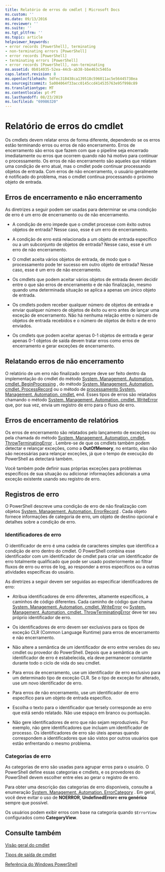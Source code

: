 ```yaml
---
title: Relatório de erros do cmdlet | Microsoft Docs
ms.custom: ''
ms.date: 09/13/2016
ms.reviewer: ''
ms.suite: ''
ms.tgt_pltfrm: ''
ms.topic: article
helpviewer_keywords:
- error records [PowerShell], terminating
- non-terminating errors [PowerShell]
- error records [PowerShell]
- terminating errors [PowerShell]
- error records [PowerShell], non-terminating
ms.assetid: 0b014035-52ea-44cb-ab38-bbe463c5465a
caps.latest.revision: 8
ms.openlocfilehash: 5dfec318438ca139518c596011ac5e56445738ea
ms.sourcegitcommit: 5a004064f33acc0145ccd414535763e95f998c89
ms.translationtype: MT
ms.contentlocale: pt-PT
ms.lasthandoff: 08/23/2019
ms.locfileid: "69986320"
---
```

# <a name="cmdlet-error-reporting"></a>Relatório de erros do cmdlet

Os cmdlets devem relatar erros de forma diferente, dependendo se os erros estão terminando erros ou erros de não encerramento. Erros de encerramento são erros que fazem com que o pipeline seja encerrado imediatamente ou erros que ocorrem quando não há motivo para continuar o processamento. Os erros de não encerramento são aqueles que relatam uma condição de erro atual, mas o cmdlet pode continuar processando objetos de entrada. Com erros de não encerramento, o usuário geralmente é notificado do problema, mas o cmdlet continua processando o próximo objeto de entrada.

## <a name="terminating-and-nonterminating-errors"></a>Erros de encerramento e não encerramento

As diretrizes a seguir podem ser usadas para determinar se uma condição de erro é um erro de encerramento ou de não encerramento.

- A condição de erro impede que o cmdlet processe com êxito outros objetos de entrada? Nesse caso, esse é um erro de encerramento.

- A condição de erro está relacionada a um objeto de entrada específico ou a um subconjunto de objetos de entrada? Nesse caso, esse é um erro de não encerramento.

- O cmdlet aceita vários objetos de entrada, de modo que o processamento pode ter sucesso em outro objeto de entrada? Nesse caso, esse é um erro de não encerramento.

- Os cmdlets que podem aceitar vários objetos de entrada devem decidir entre o que são erros de encerramento e de não finalização, mesmo quando uma determinada situação se aplica a apenas um único objeto de entrada.

- Os cmdlets podem receber qualquer número de objetos de entrada e enviar qualquer número de objetos de êxito ou erro antes de lançar uma exceção de encerramento. Não há nenhuma relação entre o número de objetos de entrada recebidos e o número de objetos de êxito e de erro enviados.

- Os cmdlets que podem aceitar apenas 0-1 objetos de entrada e gerar apenas 0-1 objetos de saída devem tratar erros como erros de encerramento e gerar exceções de encerramento.

## <a name="reporting-nonterminating-errors"></a>Relatando erros de não encerramento

O relatório de um erro não finalizado sempre deve ser feito dentro da implementação do cmdlet do método [System. Management. Automation. cmdlet. BeginProcessing](/dotnet/api/System.Management.Automation.Cmdlet.BeginProcessing) , do método [System. Management. Automation. cmdlet. ProcessRecord](/dotnet/api/System.Management.Automation.Cmdlet.ProcessRecord) ou o método de [processamento System. Management. Automation. cmdlet.](/dotnet/api/System.Management.Automation.Cmdlet.EndProcessing) end. Esses tipos de erros são relatados chamando o método [System. Management. Automation. cmdlet. WriteError](/dotnet/api/System.Management.Automation.Cmdlet.WriteError) que, por sua vez, envia um registro de erro para o fluxo de erro.

## <a name="reporting-terminating-errors"></a>Erros de encerramento de relatórios

Os erros de encerramento são relatados pelo lançamento de exceções ou pela chamada do método [System. Management. Automation. cmdlet. ThrowTerminatingError](/dotnet/api/System.Management.Automation.Cmdlet.ThrowTerminatingError) . Lembre-se de que os cmdlets também podem detectar e relançar exceções, como a **OutOfMemory**, no entanto, elas não são necessárias para relançar exceções, já que o tempo de execução do PowerShell as detectará também.

Você também pode definir suas próprias exceções para problemas específicos de sua situação ou adicionar informações adicionais a uma exceção existente usando seu registro de erro.

## <a name="error-records"></a>Registros de erro

O PowerShell descreve uma condição de erro de não finalização com objetos [System. Management. Automation. ErrorRecord](/dotnet/api/System.Management.Automation.ErrorRecord) . Cada objeto fornece informações de categoria de erro, um objeto de destino opcional e detalhes sobre a condição de erro.

### <a name="error-identifiers"></a>Identificadores de erro

O identificador de erro é uma cadeia de caracteres simples que identifica a condição de erro dentro do cmdlet.
O PowerShell combina esse identificador com um identificador de cmdlet para criar um identificador de erro totalmente qualificado que pode ser usado posteriormente ao filtrar fluxos de erro ou erros de log, ao responder a erros específicos ou a outras atividades específicas do usuário.

As diretrizes a seguir devem ser seguidas ao especificar identificadores de erro:

- Atribua identificadores de erro diferentes, altamente específicos, a caminhos de código diferentes. Cada caminho de código que chama [System. Management. Automation. cmdlet. WriteError](/dotnet/api/System.Management.Automation.Cmdlet.WriteError) ou [System. Management. Automation. cmdlet. ThrowTerminatingError](/dotnet/api/System.Management.Automation.Cmdlet.ThrowTerminatingError) deve ter seu próprio identificador de erro.

- Os identificadores de erro devem ser exclusivos para os tipos de exceção CLR (Common Language Runtime) para erros de encerramento e não encerramento.

- Não altere a semântica de um identificador de erro entre versões do seu cmdlet ou provedor do PowerShell. Depois que a semântica de um identificador de erro é estabelecida, ela deve permanecer constante durante todo o ciclo de vida do seu cmdlet.

- Para erros de encerramento, use um identificador de erro exclusivo para um determinado tipo de exceção CLR. Se o tipo de exceção for alterado, use um novo identificador de erro.

- Para erros de não encerramento, use um identificador de erro específico para um objeto de entrada específico.

- Escolha o texto para o identificador que tersely corresponde ao erro que está sendo relatado. Não use espaço em branco ou pontuação.

- Não gere identificadores de erro que não sejam reproduzíveis. Por exemplo, não gere identificadores que incluam um identificador de processo. Os identificadores de erro são úteis apenas quando correspondem a identificadores que são vistos por outros usuários que estão enfrentando o mesmo problema.

### <a name="error-categories"></a>Categorias de erro

As categorias de erro são usadas para agrupar erros para o usuário. O PowerShell define essas categorias e cmdlets, e os provedores do PowerShell devem escolher entre eles ao gerar o registro de erro.

Para obter uma descrição das categorias de erro disponíveis, consulte a enumeração [System. Management. Automation. ErrorCategory](/dotnet/api/System.Management.Automation.ErrorCategory) . Em geral, você deve evitar o uso de **NOERROR**, **UndefinedError**e **erro genérico** sempre que possível.

Os usuários podem exibir erros com base na categoria quando `$ErrorView` configurados como **CategoryView**.

## <a name="see-also"></a>Consulte também

[Visão geral do cmdlet](./cmdlet-overview.md)

[Tipos de saída de cmdlet](./types-of-cmdlet-output.md)

[Referência do Windows PowerShell](../windows-powershell-reference.md)
